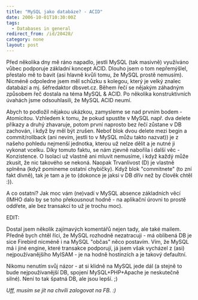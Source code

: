 ```yaml
---
title: "MySQL jako databáze? - ACID"
date: 2006-10-01T10:30:00Z
tags:
  - Databases in general
redirect_from: /id/20428/
category: none
layout: post
---
```

Před několika dny mě ráno napadlo, jestli MySQL (tak masivně) využíváno vůbec podporuje základní koncept ACID. Dlouho jsem o tom nepřemýšlel, přestalo mě to bavit (asi hlavně kvůli tomu, že MySQL prostě nemusím). Nicméně odpoledne jsem měl schůzku s kolegou, který je velký znalec databází a mj. šéfredaktor dbsvet.cz. Během řečí se nějakým záhadným způsobem řeč dostala na téma MySQL & ACID. Po několika konstruktivních úvahách jsme odsouhlasili, že MySQL ACID neumí. 

Abych to podložil nějakou ukázkou, zamysleme se nad prvním bodem - Atomicitou. Vzhledem k tomu, že pokud spustíte v MySQL např. dva delete příkazy a druhý zhavaruje, potom první naprosto bez řečí zůstane v DB zachován, i když by měl být zrušen. Neboť blok dvou delete mezi begin a commit/rollback (ani nevím, jestli to v MySQL můžu takto nazvat)) je z našeho pohledu nejmenší jednotka, kterou už nelze dělit a je nutné ji vykonat vcelku. Díky tomuto faktu, se nám zjevně nabořila i další věc - Konzistence. O Isolaci už vlastně ani mluvit nemusíme, i když každý může zkusit, že nic takového se nekoná. Naopak Trvanlivost (D) je vlastně splněna (když pomineme ostatní chybičky). Když blok "commitnete" (to zní fakt divně), tak je tam a je to (dokonce je jaksi v DB dřív než by člověk chtěl :)).

A co ostatní? Jak moc vám (ne)vadí v MySQL absence základních věcí (IMHO dalo by se toho překousnout hodně - na aplikační úrovni to prostě oddřete, ale bez transakcí to už je trochu moc).

EDIT:

Dostal jsem několik zajímavých komentářů nejen tady, ale také mailem. Předně bych chtěl říci, že MySQL rozhodně nezatracuji - má oblibená DB je sice Firebird nicméně i na MySQL "občas" něco postavím. Vím, že MySQL má i jiné engine, které transakce podporují, já jsem však vycházel z (asi) nejpoužívanějšího MyISAM - je na hodně hostinzích a je takový defaultní.

Nikomu nenutím svůj názor - at si klidně na MySQL jede dál (a stejně to bude nejpoužívanější DB, spojení MySQL+PHP+Apache je neskutečně silné). Není to tak špatná DB, ale jsou lepší. ;)

_Uff, musím se jít na chvíli zalogovat na FB. :)_